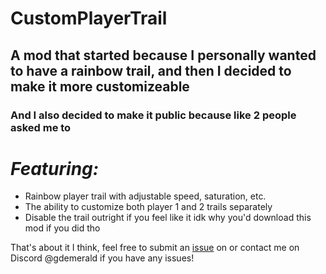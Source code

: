 # CustomPlayerTrail

## A mod that started because I personally wanted to have a rainbow trail, and then I decided to make it more customizeable

### And I also decided to make it public because like 2 people asked me to


# _Featuring:_

- Rainbow player trail with adjustable speed, saturation, etc.
- The ability to customize both player 1 and 2 trails separately
- Disable the trail outright if you feel like it idk why you'd download this mod if you did tho

That's about it I think, feel free to submit an [issue](https://github.com/emerald73/custom-player-trail/issues) on or contact me on Discord @gdemerald if you have any issues!
